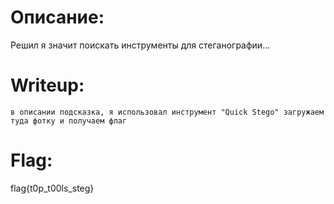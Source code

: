 # Описание:

Решил я значит поискать инструменты для стеганографии...


# Writeup:

```в описании подсказка, я использовал инструмент "Quick Stego" загружаем туда фотку и получаем флаг```

# Flag: 

flag{t0p_t00ls_steg}

